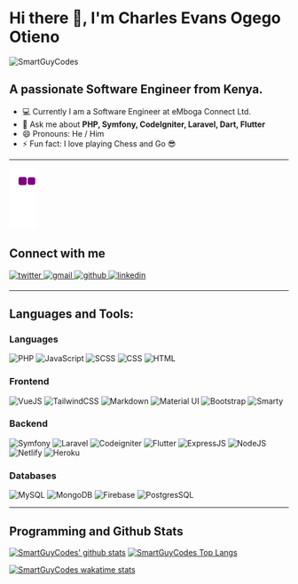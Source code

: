 # Hi there 👋, I'm Charles Evans Ogego Otieno

<p align="left"> <img src="https://komarev.com/ghpvc/?username=SmartGuyCodes" alt="SmartGuyCodes" /> </p>

## A passionate Software Engineer from Kenya.

- 💻 Currently I am a Software Engineer at eMboga Connect Ltd.
- 💬 Ask me about **PHP, Symfony, CodeIgniter, Laravel, Dart, Flutter**
- 😄 Pronouns: He / Him
- ⚡ Fun fact: I love playing Chess and Go 😎

---

![snake gif](https://github.com/scozdev/scozdev/blob/output/github-contribution-grid-snake.gif)

## **Connect with me**

<div align="left">
  <a href="https://twitter.com/CodeArtist254" target="_blank">
    <img src=https://img.shields.io/badge/twitter-%2300acee.svg?&style=for-the-badge&logo=twitter&logoColor=white alt=twitter style="margin-bottom: 5px;" />
  </a>

  <a href="mailto:smartguycodes@gmail.com" target="_blank">
    <img src=https://img.shields.io/badge/Gmail-D14836?style=for-the-badge&logo=gmail&logoColor=white alt=gmail style="margin-bottom: 5px;" />
  </a>
  
  <a href="https://github.com/SmartGuyCodes" target="_blank">
    <img src=https://img.shields.io/badge/github-%2324292e.svg?&style=for-the-badge&logo=github&logoColor=white alt=github style="margin-bottom: 5px;" />
  </a>

  <a href="https://linkedin.com/in/smartguycodes" target="_blank">
    <img src=https://img.shields.io/badge/linkedin-%231E77B5.svg?&style=for-the-badge&logo=linkedin&logoColor=white alt=linkedin style="margin-bottom: 5px;" /> 
  </a>

</div>

---

## **Languages and Tools:**

### **Languages**

<p align="left">
<img src="https://img.shields.io/badge/php%20-%23007ACC.svg?&style=for-the-badge&logo=php&logoColor=white" alt="PHP" />
<img src="https://img.shields.io/badge/JavaScript-F7DF1E?style=for-the-badge&logo=javascript&logoColor=black" alt="JavaScript" />
<img src="https://img.shields.io/badge/Sass-CC6699?style=for-the-badge&logo=sass&logoColor=white" alt="SCSS" />
<img src="https://img.shields.io/badge/CSS-1572B6?&style=for-the-badge&logo=css3&logoColor=white" alt="CSS"/>
<img src="https://img.shields.io/badge/HTML-E34F26?style=for-the-badge&logo=html5&logoColor=white" alt="HTML" />
<!-- <img src="https://img.shields.io/badge/Python-3776AB?style=for-the-badge&logo=python&logoColor=white" alt="Python"/> -->
</p>

### **Frontend**

<p align="left">

<!-- <img src="https://img.shields.io/badge/React-20232A?style=for-the-badge&logo=react&logoColor=61DAFB" alt="ReactJS"/> -->
<!-- <img src="https://img.shields.io/badge/next%20js%20-%23000000.svg?&style=for-the-badge&logo=next.js&logoColor=white" alt="NextJS"/> -->
<!-- <img src="https://img.shields.io/badge/Redux-593D88?style=for-the-badge&logo=redux&logoColor=white" alt="Redux"/> -->
<img src="https://img.shields.io/badge/vuejs%20-%2335495e.svg?&style=for-the-badge&logo=vue.js&logoColor=%234FC08D" alt="VueJS"/>
<img src="https://img.shields.io/badge/Tailwind_CSS-38B2AC?style=for-the-badge&logo=tailwind-css&logoColor=white" alt="TailwindCSS"/>
<!-- <img src="https://img.shields.io/badge/NuxtJS%20-black.svg?&style=for-the-badge&logo=NuxtJS&logoColor=white" alt="NuxtJS"/> -->
<img src="https://img.shields.io/badge/Markdown-000000?style=for-the-badge&logo=markdown&logoColor=white" alt="Markdown"/>
<img src="https://img.shields.io/badge/Material--UI-0081CB?style=for-the-badge&logo=material-ui&logoColor=white" alt="Material UI"/>
<img src="https://img.shields.io/badge/bootstrap-7952B3?style=for-the-badge&logo=bootstrap&logoColor=white" alt="Bootstrap"/>
<!-- <img src="https://img.shields.io/badge/React_Router-CA4245?style=for-the-badge&logo=react-router&logoColor=white" alt="React Router"/> -->
<img src="https://img.shields.io/badge/Smarty-F2C95C?style=for-the-badge&logo=smarty&logoColor=white" alt="Smarty"/>

</p>

### **Backend**

<p align="left">
<img src="https://img.shields.io/badge/Symfony-1A171B?logo=symfony&style=for-the-badge&logoColor=white" alt="Symfony"/>
<img src="https://img.shields.io/badge/Laravel-EC442B?logo=laravel&style=for-the-badge&logoColor=white" alt="Laravel"/>
<img src="https://img.shields.io/badge/Codeigniter-DD4927?logo=codeigniter&style=for-the-badge&logoColor=white" alt="Codeigniter"/>
<img src="https://img.shields.io/badge/Flutter-53D1FC?logo=flutter&style=for-the-badge&logoColor=white" alt="Flutter"/>
<img src="https://img.shields.io/badge/Express.js-404D59?logo=expressjs&style=for-the-badge" alt="ExpressJS"/>
<img src="https://img.shields.io/badge/Node.js-43853D?style=for-the-badge&logo=node.js&logoColor=white" alt="NodeJS"/>
<img src="https://img.shields.io/badge/Netlify-00C7B7?style=for-the-badge&logo=netlify&logoColor=white" alt="Netlify"/>
<img src="https://img.shields.io/badge/Heroku-430098?style=for-the-badge&logo=heroku&logoColor=white" alt="Heroku"/>
</p>

### **Databases**

<p align="left">
<img src="https://img.shields.io/badge/MySQL-2B768F?style=for-the-badge&logo=mysql&logoColor=white&logoWidth=40" alt="MySQL"/>
<img src="https://img.shields.io/badge/mongodb-54AB53?style=for-the-badge&logo=mongodb&logoColor=white" alt="MongoDB"/>
<img alt="Firebase" src="https://img.shields.io/badge/firebase-%23039BE5.svg?style=for-the-badge&logo=firebase"/>
<img src="https://img.shields.io/badge/PostgreSQL-316192?style=for-the-badge&logo=postgresql&logoColor=white" alt="PostgresSQL"/>
</p>

---
## **Programming and Github Stats**

[![SmartGuyCodes' github stats](https://github-readme-stats.vercel.app/api?username=SmartGuyCodes&theme=dracula&count_private=true&hide=stars&show_icons=true)](https://github.com/SmartGuyCodes/)
[![SmartGuyCodes Top Langs](https://github-readme-stats.vercel.app/api/top-langs/?username=SmartGuyCodes&layout=compact&theme=dracula&langs_count=10)](https://github.com/SmartGuyCodes)
<br>

[![SmartGuyCodes wakatime stats](https://github-readme-stats.vercel.app/api/wakatime?username=SmartGuyCodes)](https://github.com/SmartGuyCodes)

<!--
**SmartGuyCodes/SmartGuyCodes** is a ✨ _special_ ✨ repository because its `README.md` (this file) appears on your GitHub profile.

Here are some ideas to get you started:

- 🔭 I’m currently working on ...
- 🌱 I’m currently learning ...
- 👯 I’m looking to collaborate on ...
- 🤔 I’m looking for help with ...
- 💬 Ask me about ...
- 📫 How to reach me: ...
- 😄 Pronouns: ...
- ⚡ Fun fact: ...
-->
